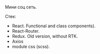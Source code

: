 Мини соц сеть.

Стек: </br> 
- React. Functional and class components).
- React-Router.
- Redux. Old version, without RTK.
- Axios
- module css (scss).
